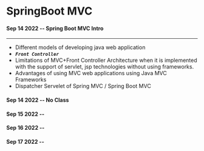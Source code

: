# SpringBoot MVC

#### Sep 14 2022 -- Spring Boot MVC Intro
---

* Different models of developing java web application
*   <em>**`Front Controller`**</em> 
* Limitations of MVC+Front Controller Architecture when it is implemented with the support of servlet, jsp technologies without using
frameworks.
* Advantages of using MVC web applications using Java MVC Frameworks
* Dispatcher Servelet of Spring MVC / Spring Boot MVC

#### Sep 14 2022 -- No Class

#### Sep 15 2022 -- 

#### Sep 16 2022 -- 

#### Sep 17 2022 -- 



